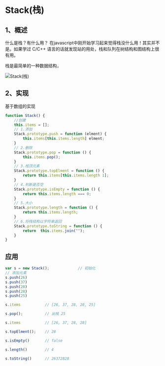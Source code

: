 # Stack(栈)

## 1、概述

什么是栈？有什么用？ 在javascript中刚开始学习起来觉得栈没什么用！其实并不是。如果学过 C/C++ 语言的话就发现站的用处，栈和队列在树结构和图结构上很有用。

栈是最简单的一种数据结构，

![Stack(栈)](https://img0.baidu.com/it/u=476133369,3631744743&fm=26&fmt=auto&gp=0.jpg)




## 2、实现

基于数组的实现

```js
function Stack() {
    //创建
    this.items = [];
    // 1.添加
    Stack.prototype.push = function (elment) {
        this.items[this.items.length] elment;
    }
    // 2.删除
    Stack.prototype.pop = function () {
        this.items.pop();
    }
    // 3.栈顶元素
    Stack.prototype.topElment = function () {
        return this.items[this.items.length 1];
    }
    // 4.判断是否空
    Stack.prototype.isEmpty = function () {
        return this.items.length === 0;
    }
    // 5.大小
    Stack.prototype.length = function () {
        return this.items.length;
    }
    // 6.将栈结构以字符串返回
    Stack.prototype.toString = function () {
        return  this.items.join("");
    }
}
```

## 应用

```js
var s = new Stack();             // 初始化
// 添加元素
s.push(26)
s.push(37)
s.push(28)
s.push(28)
s.push(25)

s.items           // [26, 37, 28, 28, 25]

s.pop();          // 出栈 25

s.items           // [26, 37, 28, 28]

s.topElment();    // 28

s.isEmpty()       // false

s.length()        // 4

s.toString()      // 26372828
```